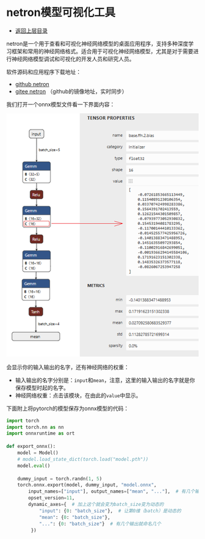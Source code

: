 # netron模型可视化工具

- [返回上层目录](../model-deployment-practice.md)

netron是一个用于查看和可视化神经网络模型的桌面应用程序，支持多种深度学习框架和常用的神经网络格式。适合用于可视化神经网络模型，尤其是对于需要进行神经网络模型调试和可视化的开发人员和研究人员。

软件源码和应用程序下载地址：

* [github netron](https://github.com/lutzroeder/netron)
* [gitee netron](https://gitcode.com/gh_mirrors/ne/netron) （github的镜像地址，实时同步）

我们打开一个onnx模型文件看一下界面内容：

![example](pic/example.png)

会显示你的输入输出的名字，还有神经网络的权重：

* 输入输出的名字分别是：`input`和`mean`，注意，这里的输入输出的名字就是你保存模型时起的名字。
* 神经网络权重：点击该模块，在由此的`value`中显示。

下面附上将pytorch的模型保存为onnx模型的代码：

```python
import torch
import torch.nn as nn
import onnxruntime as ort

def export_onnx():
    model = Model()
    # model.load_state_dict(torch.load("model.pth"))
    model.eval()

    dummy_input = torch.randn(1, 5)
    torch.onnx.export(model, dummy_input, "model.onnx",
        input_names=["input"], output_names=["mean", "..."],  # 有几个输出就命名几个
        opset_version=11,
        dynamic_axes={  # 加上这个就会变为batch_size变为动态的
            "input": {0: "batch_size"},  # 让第0维（batch）是动态的
            "mean": {0: "batch_size"},
            "...": {0: "batch_size"}  # 有几个输出就命名几个
         })
```


